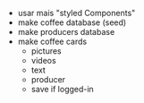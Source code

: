 * usar mais "styled Components"
* make coffee database (seed)
* make producers database
* make coffee cards
	- pictures
	- videos
	- text
	- producer
	- save if logged-in
